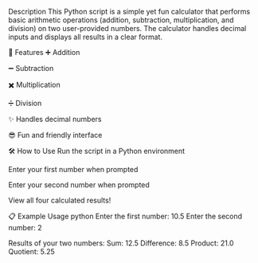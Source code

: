  Description
This Python script is a simple yet fun calculator that performs basic arithmetic operations (addition, subtraction, multiplication, and division) on two user-provided numbers. The calculator handles decimal inputs and displays all results in a clear format.

🚀 Features
➕ Addition

➖ Subtraction

✖️ Multiplication

➗ Division

✨ Handles decimal numbers

😎 Fun and friendly interface

🛠️ How to Use
Run the script in a Python environment

Enter your first number when prompted

Enter your second number when prompted

View all four calculated results!

📋 Example Usage
python
Enter the first number: 10.5
Enter the second number: 2

Results of your two numbers:
Sum: 12.5
Difference: 8.5
Product: 21.0
Quotient: 5.25
